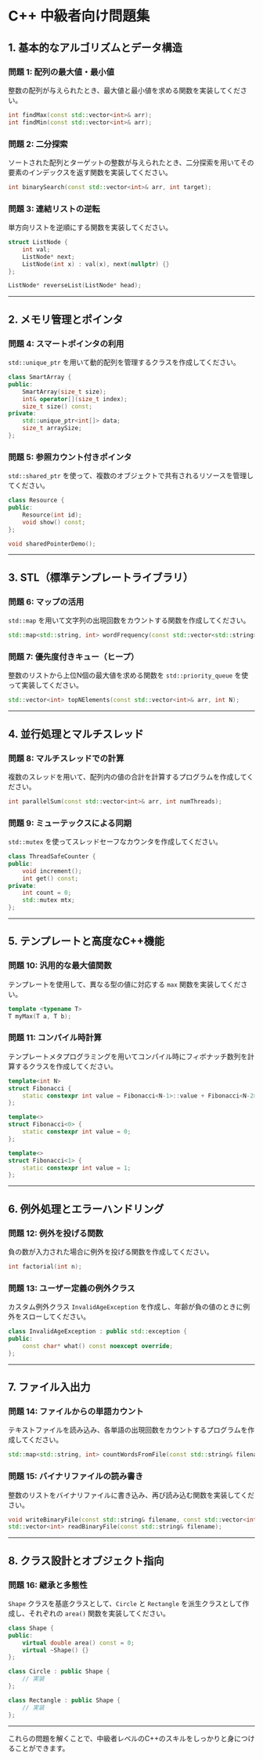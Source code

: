 # C++ 中級者向け問題集

## 1. 基本的なアルゴリズムとデータ構造

### 問題 1: 配列の最大値・最小値
整数の配列が与えられたとき、最大値と最小値を求める関数を実装してください。

```cpp
int findMax(const std::vector<int>& arr);
int findMin(const std::vector<int>& arr);
```

### 問題 2: 二分探索
ソートされた配列とターゲットの整数が与えられたとき、二分探索を用いてその要素のインデックスを返す関数を実装してください。

```cpp
int binarySearch(const std::vector<int>& arr, int target);
```

### 問題 3: 連結リストの逆転
単方向リストを逆順にする関数を実装してください。

```cpp
struct ListNode {
    int val;
    ListNode* next;
    ListNode(int x) : val(x), next(nullptr) {}
};

ListNode* reverseList(ListNode* head);
```

---

## 2. メモリ管理とポインタ

### 問題 4: スマートポインタの利用
`std::unique_ptr` を用いて動的配列を管理するクラスを作成してください。

```cpp
class SmartArray {
public:
    SmartArray(size_t size);
    int& operator[](size_t index);
    size_t size() const;
private:
    std::unique_ptr<int[]> data;
    size_t arraySize;
};
```

### 問題 5: 参照カウント付きポインタ
`std::shared_ptr` を使って、複数のオブジェクトで共有されるリソースを管理してください。

```cpp
class Resource {
public:
    Resource(int id);
    void show() const;
};

void sharedPointerDemo();
```

---

## 3. STL（標準テンプレートライブラリ）

### 問題 6: マップの活用
`std::map` を用いて文字列の出現回数をカウントする関数を作成してください。

```cpp
std::map<std::string, int> wordFrequency(const std::vector<std::string>& words);
```

### 問題 7: 優先度付きキュー（ヒープ）
整数のリストから上位N個の最大値を求める関数を `std::priority_queue` を使って実装してください。

```cpp
std::vector<int> topNElements(const std::vector<int>& arr, int N);
```

---

## 4. 並行処理とマルチスレッド

### 問題 8: マルチスレッドでの計算
複数のスレッドを用いて、配列内の値の合計を計算するプログラムを作成してください。

```cpp
int parallelSum(const std::vector<int>& arr, int numThreads);
```

### 問題 9: ミューテックスによる同期
`std::mutex` を使ってスレッドセーフなカウンタを作成してください。

```cpp
class ThreadSafeCounter {
public:
    void increment();
    int get() const;
private:
    int count = 0;
    std::mutex mtx;
};
```

---

## 5. テンプレートと高度なC++機能

### 問題 10: 汎用的な最大値関数
テンプレートを使用して、異なる型の値に対応する `max` 関数を実装してください。

```cpp
template <typename T>
T myMax(T a, T b);
```

### 問題 11: コンパイル時計算
テンプレートメタプログラミングを用いてコンパイル時にフィボナッチ数列を計算するクラスを作成してください。

```cpp
template<int N>
struct Fibonacci {
    static constexpr int value = Fibonacci<N-1>::value + Fibonacci<N-2>::value;
};

template<>
struct Fibonacci<0> {
    static constexpr int value = 0;
};

template<>
struct Fibonacci<1> {
    static constexpr int value = 1;
};
```

---

## 6. 例外処理とエラーハンドリング

### 問題 12: 例外を投げる関数
負の数が入力された場合に例外を投げる関数を作成してください。

```cpp
int factorial(int n);
```

### 問題 13: ユーザー定義の例外クラス
カスタム例外クラス `InvalidAgeException` を作成し、年齢が負の値のときに例外をスローしてください。

```cpp
class InvalidAgeException : public std::exception {
public:
    const char* what() const noexcept override;
};
```

---

## 7. ファイル入出力

### 問題 14: ファイルからの単語カウント
テキストファイルを読み込み、各単語の出現回数をカウントするプログラムを作成してください。

```cpp
std::map<std::string, int> countWordsFromFile(const std::string& filename);
```

### 問題 15: バイナリファイルの読み書き
整数のリストをバイナリファイルに書き込み、再び読み込む関数を実装してください。

```cpp
void writeBinaryFile(const std::string& filename, const std::vector<int>& data);
std::vector<int> readBinaryFile(const std::string& filename);
```

---

## 8. クラス設計とオブジェクト指向

### 問題 16: 継承と多態性
`Shape` クラスを基底クラスとして、`Circle` と `Rectangle` を派生クラスとして作成し、それぞれの `area()` 関数を実装してください。

```cpp
class Shape {
public:
    virtual double area() const = 0;
    virtual ~Shape() {}
};

class Circle : public Shape {
    // 実装
};

class Rectangle : public Shape {
    // 実装
};
```

---

これらの問題を解くことで、中級者レベルのC++のスキルをしっかりと身につけることができます。

